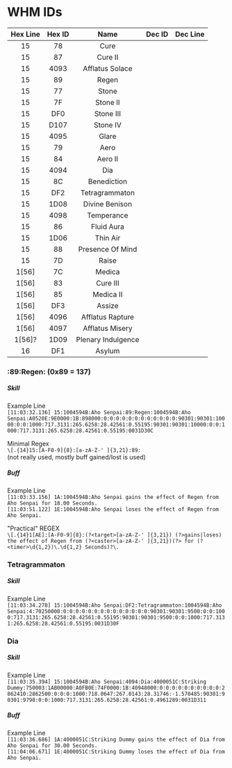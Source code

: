 # WHM IDs

Hex Line | Hex ID | Name | Dec ID | Dec Line
:---:|:---:|:---:|:---:|:---:
15|78|Cure  
15|87|Cure II
15|4093|Afflatus Solace
15|89|Regen
15|77|Stone
15|7F|Stone II
15|DF0|Stone III
15|D107|Stone IV
15|4095|Glare
15|79|Aero  
15|84|Aero II  
15|4094|Dia
15|8C|Benediction
15|DF2|Tetragrammaton  
15|1D08|Divine Benison  
15|4098|Temperance  
15|86|Fluid Aura  
15|1D06|Thin Air
15|88|Presence Of Mind 
15|7D|Raise 
1[56]|7C|Medica  
1[56]|83|Cure III  
1[56]|85|Medica II  
1[56]|DF3|Assize  
1[56]|4096|Afflatus Rapture
1[56]|4097|Afflatus Misery
1[56]?|1D09|Plenary Indulgence
16|DF1|Asylum  



### :89:Regen: (0x89 = 137)

##### Skill

Example Line  
`[11:03:32.136] 15:1004594B:Aho Senpai:89:Regen:1004594B:Aho Senpai:A0520E:9E0000:1B:898000:0:0:0:0:0:0:0:0:0:0:0:0:90301:90301:10000:0:0:1000:717.3131:265.6258:28.42561:0.55195:90301:90301:10000:0:0:1000:717.3131:265.6258:28.42561:0.55195:0031D30C`

Minimal Regex  
`\[.{14}15:[A-F0-9]{8}:[a-zA-Z-' ]{3,21}:89:`  
(not really used, mostly buff gained/lost is used)

##### Buff

Example Line  
`[11:03:33.156] 1A:1004594B:Aho Senpai gains the effect of Regen from Aho Senpai for 18.00 Seconds.`  
`[11:03:51.122] 1E:1004594B:Aho Senpai loses the effect of Regen from Aho Senpai.`

"Practical" REGEX  
`\[.{14}1[AE]:[A-F0-9]{8}:(?<target>[a-zA-Z-' ]{3,21}) (?>gains|loses) the effect of Regen from (?<caster>[a-zA-Z-' ]{3,21})(?> for (?<timer>\d{1,2})\.\d{1,2} Seconds)?\.`  

### Tetragrammaton

##### Skill

Example Line  
`[11:03:34.278] 15:1004594B:Aho Senpai:DF2:Tetragrammaton:1004594B:Aho Senpai:4:70250000:0:0:0:0:0:0:0:0:0:0:0:0:0:0:90301:90301:9500:0:0:1000:717.3131:265.6258:28.42561:0.55195:90301:90301:9500:0:0:1000:717.3131:265.6258:28.42561:0.55195:0031D30F`

### Dia

##### Skill

Example Line  
`[11:03:35.394] 15:1004594B:Aho Senpai:4094:Dia:4000051C:Striking Dummy:750003:1AB00000:A0FB0E:74F0000:1B:40948000:0:0:0:0:0:0:0:0:0:0:2862410:2862500:0:0:0:1000:718.0647:267.0143:28.31746:-1.570485:90301:90301:9798:0:0:1000:717.3131:265.6258:28.42561:0.4961289:0031D311`

##### Buff

Example Line  
`[11:03:36.686] 1A:4000051C:Striking Dummy gains the effect of Dia from Aho Senpai for 30.00 Seconds.`  
`[11:04:06.671] 1E:4000051C:Striking Dummy loses the effect of Dia from Aho Senpai.`
